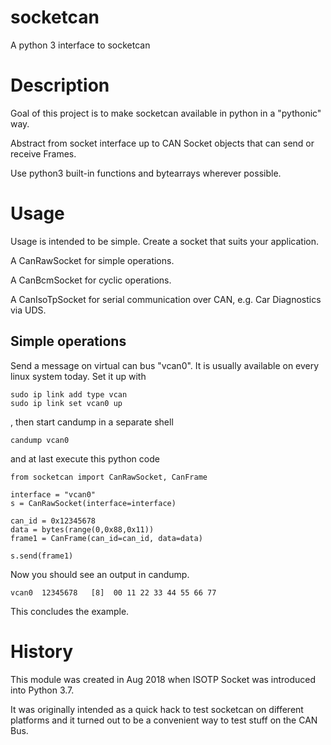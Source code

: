 # socketcan

A python 3 interface to socketcan

# Description

Goal of this project is to make socketcan available in python in a "pythonic" way.

Abstract from socket interface up to CAN Socket objects that can send or receive Frames.

Use python3 built-in functions and bytearrays wherever possible.

# Usage

Usage is intended to be simple. Create a socket that suits your application.

A CanRawSocket for simple operations.

A CanBcmSocket for cyclic operations.

A CanIsoTpSocket for serial communication over CAN, e.g. Car Diagnostics via UDS.

## Simple operations

Send a message on virtual can bus "vcan0".
It is usually available on every linux system today.
Set it up with
```
sudo ip link add type vcan
sudo ip link set vcan0 up
```

, then start candump in a separate shell

```
candump vcan0
```

and at last execute this python code

```
from socketcan import CanRawSocket, CanFrame

interface = "vcan0"
s = CanRawSocket(interface=interface)

can_id = 0x12345678
data = bytes(range(0,0x88,0x11))
frame1 = CanFrame(can_id=can_id, data=data)

s.send(frame1)
```

Now you should see an output in candump.

```
vcan0  12345678   [8]  00 11 22 33 44 55 66 77
```

This concludes the example.

# History

This module was created in Aug 2018 when ISOTP Socket was introduced into Python 3.7.

It was originally intended as a quick hack to test socketcan on different platforms
and it turned out to be a convenient way to test stuff on the CAN Bus.
